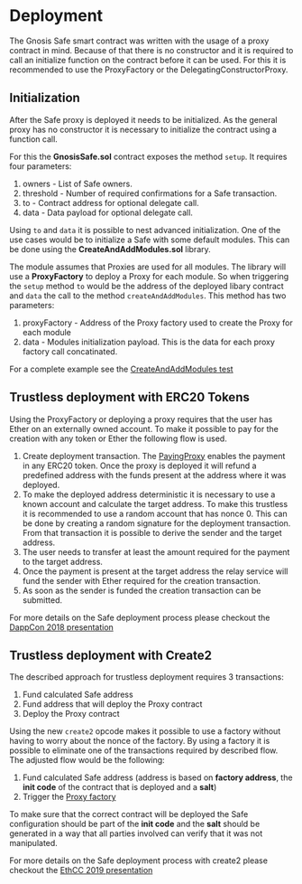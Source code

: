 # Deployment
The Gnosis Safe smart contract was written with the usage of a proxy contract in mind. Because of that there is no constructor and it is required to call an initialize function on the contract before it can be used. For this it is recommended to use the ProxyFactory or the DelegatingConstructorProxy.

## Initialization
After the Safe proxy is deployed it needs to be initialized. As the general proxy has no constructor it is necessary to initialize the contract using a function call.

For this the **GnosisSafe.sol** contract exposes the method `setup`. It requires four parameters:

1. owners - List of Safe owners.
1. threshold - Number of required confirmations for a Safe transaction.
1. to - Contract address for optional delegate call.
1. data - Data payload for optional delegate call.

Using `to` and `data` it is possible to nest advanced initialization. One of the use cases would be to initialize a Safe with some default modules. This can be done using the **CreateAndAddModules.sol** library.

The module assumes that Proxies are used for all modules. The library will use a **ProxyFactory** to deploy a Proxy for each module. So when triggering the `setup` method `to` would be the address of the deployed libary contract and `data` the call to the method `createAndAddModules`. This method has two parameters:

1. proxyFactory - Address of the Proxy factory used to create the Proxy for each module
1. data - Modules initialization payload. This is the data for each proxy factory call concatinated.

For a complete example see the [CreateAndAddModules test](https://github.com/gnosis/safe-contracts/blob/v1.0.0/test/createAndAddModules.js)

## Trustless deployment with ERC20 Tokens
Using the ProxyFactory or deploying a proxy requires that the user has Ether on an externally owned account. To make it possible to pay for the creation with any token or Ether the following flow is used.

1. Create deployment transaction. The [PayingProxy](https://github.com/gnosis/safe-contracts/blob/v1.0.0/contracts/proxies/PayingProxy.sol) enables the payment in any ERC20 token. Once the proxy is deployed it will refund a predefined address with the funds present at the address where it was deployed.
1. To make the deployed address deterministic it is necessary to use a known account and calculate the target address. To make this trustless it is recommended to use a random account that has nonce 0. This can be done by creating a random signature for the deployment transaction. From that transaction it is possible to derive the sender and the target address.
1. The user needs to transfer at least the amount required for the payment to the target address.
1. Once the payment is present at the target address the relay service will fund the sender with Ether required for the creation transaction.
1. As soon as the sender is funded the creation transaction can be submitted.

For more details on the Safe deployment process please checkout the [DappCon 2018 presentation](https://youtu.be/RGBKAfyvAHk?t=416)

## Trustless deployment with Create2
The described approach for trustless deployment requires 3 transactions:

1. Fund calculated Safe address
1. Fund address that will deploy the Proxy contract
1. Deploy the Proxy contract

Using the new `create2` opcode makes it possible to use a factory without having to worry about the nonce of the factory. By using a factory it is possible to eliminate one of the transactions required by described flow. The adjusted flow would be the following:

1. Fund calculated Safe address (address is based on **factory address**, the **init code** of the contract that is deployed and a **salt**)
1. Trigger the [Proxy factory](https://github.com/gnosis/safe-contracts/blob/v1.0.0/contracts/proxies/ProxyFactory.sol)

To make sure that the correct contract will be deployed the Safe configuration should be part of the **init code** and the **salt** should be generated in a way that all parties involved can verify that it was not manipulated.

For more details on the Safe deployment process with create2 please checkout the [EthCC 2019 presentation](https://www.youtube.com/watch?v=EiOo9--s39s)

